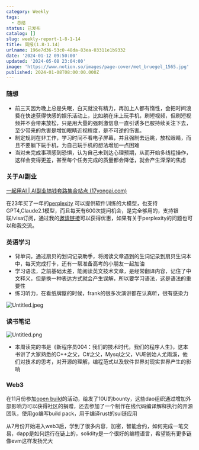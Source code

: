 ```yaml
---
category: Weekly
tags:
  - 总结
status: 已发布
catalog: []
slug: weekly-report-1-8-1-14
title: 周报(1.8-1.14)
urlname: 196e7d36-53c0-48da-83ea-03311e1b9332
date: '2024-01-12 09:50:00'
updated: '2024-05-08 23:04:00'
image: 'https://www.notion.so/images/page-cover/met_bruegel_1565.jpg'
published: 2024-01-08T08:00:00.000Z
---
```


### 随想

- 前三天因为晚上总是失眠，白天就没有精力，再加上人都有惰性，会把时间浪费在快速获得快感的娱乐活动上，比如躺在床上玩手机，刷短视频，但刷短视频并不会带来放松，只是用大量的强刺激信息一直引诱多巴胺持续关注下去，至少带来的危害是增加眼睛近视程度，是不可逆的伤害。
- 制定规则在非工作，学习时间不看电子屏幕，并且强制去远眺，放松眼睛，而且不要躺下玩手机，为自己玩手机的想法增加一点困难
- 当对未完成事项感到恐惧，认为自己未到达心理预期，从而开始多线程操作，这样会变得更差，甚至每个任务完成的质量都会降低，就会产生深深的焦虑

### 关于AI副业


[一起用AI | AI副业搞钱套路集合站点 (17yongai.com)](https://17yongai.com/)


在23年买了一年的[perplexity](https://www.perplexity.ai/) 可以提供软件训练的大模型，也支持GPT4,Claude2.1模型，而且每天有600次提问机会，是完全够用的，支持银联/visa订阅，通过我的[邀请链接](https://perplexity.ai/pro?referral_code=SGJ7X87B)可以获得优惠，如果有关于perplexity的问题也可以和我交流。


### 英语学习

- 背单词，通过扇贝的划词记录助手，将阅读文章遇到的生词记录到扇贝生词本中，每天完成打卡，还有一帮准备高考的小朋友一起加油
- 学习语法，之前基础太差，能阅读英文技术文章，是经常翻译内容，记住了中文释义，但是换一种表达方式就会产生误解，所以要学习语法，这是语法的重要性
- 练习听力，在看纸牌屋的时候，frank的很多次演讲都在认真听，很有感染力

![Untitled.jpeg](https://prod-files-secure.s3.us-west-2.amazonaws.com/5d24fe63-e567-4804-86f9-9fdc62e13082/c33f3733-be40-431e-a494-10399ac86f32/Untitled.jpeg?X-Amz-Algorithm=AWS4-HMAC-SHA256&X-Amz-Content-Sha256=UNSIGNED-PAYLOAD&X-Amz-Credential=ASIAZI2LB466XYJ4DXLU%2F20250414%2Fus-west-2%2Fs3%2Faws4_request&X-Amz-Date=20250414T213459Z&X-Amz-Expires=3600&X-Amz-Security-Token=IQoJb3JpZ2luX2VjEJX%2F%2F%2F%2F%2F%2F%2F%2F%2F%2FwEaCXVzLXdlc3QtMiJHMEUCIQDbBToS7L7V3ZfOVudzPcPf4ooN%2FD2AAj6iyR7XiS1XZQIgVNoCE3r0sIVJZTXfzoXHkI1uGJrAj8WwSEmPGmr0CFAq%2FwMIHhAAGgw2Mzc0MjMxODM4MDUiDC4bnc27i2jbNHvT7yrcA3NywPA%2BLqeFaDDh3UVEyAFma0WtXZuZRAUScEFj3iIzwovzuBl0QdpzFVX9usJx2qR17Kg25MKxsMtJ2DDRdwvCtmhmzcyMqQ0N5zurx6ONozGYt9Nrz9M0MUYZi4PRZYNAAQegFBYk0PMUejPurKuA7Qfqun1Ew4Otf0FuycN7Y5pDGkeSaPgLGwfzvwUp42vKVaSIQ3bqVnyVFi04M%2BZ3hIDuUlSZOhgm672FcAqMVF6FLslM%2BEfvnpd2XDqUq3unFHK0QAi66BnID%2F58UsAdHCLzIJGbKpUD%2F8BihmkPvdqpEWUENXICTJ1%2FnlUwzbI7%2ByS8aQExZS18b11L3BsIuRI1iipEJ2qG4jBChqm0FCOlQJAU4AJM%2BjGdZmeJSKwXkWW4xbDcIH%2BRAASEDWceV8q0QpPnsQ9K6KHhBEow5bmBvh6cRtjM50yKS5gp8XbHObbXlfE5LqBTXN13eivvLX0RiJIWm9zWV0TOBRQrsIHI%2FxiB3IhrepWv%2BSKFqIOcAgrpfkj0SpIDqKUPPrZn0WjmTgapYcIrPJHkU4n6r4hygYVglyfIPBqNzyY02hcprvnhuTNtDBvOrSp2M5cDWdeRMXzfr%2BSgmfup9%2BerIXaJtpxYOHkZPdZSMOfo9b8GOqUB8ilDYxF4%2FLEzLPrtR3viFd%2FZckGQwiRjfgtrK6j2RGgHM%2BG9VhcNbgskWfnaWmbxfYitdn0mTwtuyF20V0O3SfI8EW0uGk52IEhIZo51Bl8XH6W1oMJBb5LLuyKKt6mvt1euYzUmeNNt1haLB8Jzrb6ledHO2Epd0vhpsgif0NL2YROoNirF5Iebbmhy6TnDed7D3ZC0KU%2FPy2iaPkWZHf%2F8MhlB&X-Amz-Signature=09d9e690ce3f852ef3aa6d1ad6f1910a272d5c348e82c2a1b1a8e966008d6e8b&X-Amz-SignedHeaders=host&x-id=GetObject)


### 读书笔记


![Untitled.png](https://prod-files-secure.s3.us-west-2.amazonaws.com/5d24fe63-e567-4804-86f9-9fdc62e13082/96aa439a-1c95-4054-aa84-ef4e0c8eb5d1/Untitled.png?X-Amz-Algorithm=AWS4-HMAC-SHA256&X-Amz-Content-Sha256=UNSIGNED-PAYLOAD&X-Amz-Credential=ASIAZI2LB466XYJ4DXLU%2F20250414%2Fus-west-2%2Fs3%2Faws4_request&X-Amz-Date=20250414T213459Z&X-Amz-Expires=3600&X-Amz-Security-Token=IQoJb3JpZ2luX2VjEJX%2F%2F%2F%2F%2F%2F%2F%2F%2F%2FwEaCXVzLXdlc3QtMiJHMEUCIQDbBToS7L7V3ZfOVudzPcPf4ooN%2FD2AAj6iyR7XiS1XZQIgVNoCE3r0sIVJZTXfzoXHkI1uGJrAj8WwSEmPGmr0CFAq%2FwMIHhAAGgw2Mzc0MjMxODM4MDUiDC4bnc27i2jbNHvT7yrcA3NywPA%2BLqeFaDDh3UVEyAFma0WtXZuZRAUScEFj3iIzwovzuBl0QdpzFVX9usJx2qR17Kg25MKxsMtJ2DDRdwvCtmhmzcyMqQ0N5zurx6ONozGYt9Nrz9M0MUYZi4PRZYNAAQegFBYk0PMUejPurKuA7Qfqun1Ew4Otf0FuycN7Y5pDGkeSaPgLGwfzvwUp42vKVaSIQ3bqVnyVFi04M%2BZ3hIDuUlSZOhgm672FcAqMVF6FLslM%2BEfvnpd2XDqUq3unFHK0QAi66BnID%2F58UsAdHCLzIJGbKpUD%2F8BihmkPvdqpEWUENXICTJ1%2FnlUwzbI7%2ByS8aQExZS18b11L3BsIuRI1iipEJ2qG4jBChqm0FCOlQJAU4AJM%2BjGdZmeJSKwXkWW4xbDcIH%2BRAASEDWceV8q0QpPnsQ9K6KHhBEow5bmBvh6cRtjM50yKS5gp8XbHObbXlfE5LqBTXN13eivvLX0RiJIWm9zWV0TOBRQrsIHI%2FxiB3IhrepWv%2BSKFqIOcAgrpfkj0SpIDqKUPPrZn0WjmTgapYcIrPJHkU4n6r4hygYVglyfIPBqNzyY02hcprvnhuTNtDBvOrSp2M5cDWdeRMXzfr%2BSgmfup9%2BerIXaJtpxYOHkZPdZSMOfo9b8GOqUB8ilDYxF4%2FLEzLPrtR3viFd%2FZckGQwiRjfgtrK6j2RGgHM%2BG9VhcNbgskWfnaWmbxfYitdn0mTwtuyF20V0O3SfI8EW0uGk52IEhIZo51Bl8XH6W1oMJBb5LLuyKKt6mvt1euYzUmeNNt1haLB8Jzrb6ledHO2Epd0vhpsgif0NL2YROoNirF5Iebbmhy6TnDed7D3ZC0KU%2FPy2iaPkWZHf%2F8MhlB&X-Amz-Signature=cb0d543b4b85853b6b0300765a16f4e1fd37ae9554ecfd5cdaad95d3aca7ad60&X-Amz-SignedHeaders=host&x-id=GetObject)

- 本周读完的书是《新程序员004：我们的技术时代，我们的程序人生》，这本书讲了大家熟悉的C++之父，C#之父，Mysql之父，VUE创始人尤雨溪，他们对技术的思考，对开源的理解，编程范式以及软件世界对现实世界产生的影响

### Web3


在11月份参加[open build](https://openbuild.xyz/learn/challenges)的活动，给发了10U的bounty，这些dao组织通过增加外部影响力可以获得社区的捐赠，还去参加了一个制作在线代码编译解释执行的开源团队，使用go编写build pack，用于编译rust的sui链应用


从7月份开始进入web3后，学到了很多内容，加密，智能合约，如何完成一笔交易，dapp是如何运行在链上的，solidity是一个很好的编程语言，希望能有更多链像evm这样发扬光大

